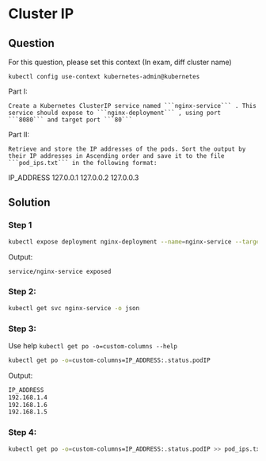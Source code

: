 # Cluster IP

## Question
For this question, please set this context (In exam, diff cluster name)

```kubectl config use-context kubernetes-admin@kubernetes```

Part I:

    Create a Kubernetes ClusterIP service named ```nginx-service``` . This service should expose to ```nginx-deployment``` , using port ```8080``` and target port ```80```

Part II:

    Retrieve and store the IP addresses of the pods. Sort the output by their IP addresses in Ascending order and save it to the file ```pod_ips.txt``` in the following format:

IP_ADDRESS
127.0.0.1
127.0.0.2
127.0.0.3


## Solution

### Step 1
```bash
kubectl expose deployment nginx-deployment --name=nginx-service --target-port=80 --port=8080 --type=ClusterIP
```

Output:
```bash
service/nginx-service exposed
```

### Step 2:
```bash
kubectl get svc nginx-service -o json
```

### Step 3:
Use help ```kubectl get po -o=custom-columns --help```

```bash
kubectl get po -o=custom-columns=IP_ADDRESS:.status.podIP
```

Output:
```bash
IP_ADDRESS
192.168.1.4
192.168.1.6
192.168.1.5
```

### Step 4:
```bash
kubectl get po -o=custom-columns=IP_ADDRESS:.status.podIP >> pod_ips.txt
```